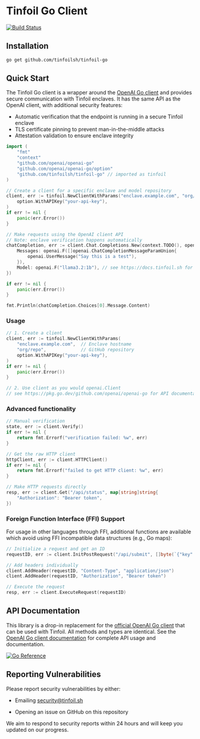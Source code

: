 # Tinfoil Go Client

[![Build Status](https://github.com/tinfoilsh/tinfoil-go/actions/workflows/test.yml/badge.svg)](https://github.com/tinfoilsh/tinfoil-go/actions)

## Installation

```bash
go get github.com/tinfoilsh/tinfoil-go
```

## Quick Start

The Tinfoil Go client is a wrapper around the [OpenAI Go client](https://pkg.go.dev/github.com/openai/openai-go) and provides secure communication with Tinfoil enclaves. It has the same API as the OpenAI client, with additional security features:

- Automatic verification that the endpoint is running in a secure Tinfoil enclave
- TLS certificate pinning to prevent man-in-the-middle attacks
- Attestation validation to ensure enclave integrity

```go
import (
    "fmt"
    "context"
    "github.com/openai/openai-go"
    "github.com/openai/openai-go/option"
    "github.com/tinfoilsh/tinfoil-go" // imported as tinfoil
)

// Create a client for a specific enclave and model repository
client, err := tinfoil.NewClientWithParams("enclave.example.com", "org/model-repo",
    option.WithAPIKey("your-api-key"),
)
if err != nil {
    panic(err.Error())
}

// Make requests using the OpenAI client API
// Note: enclave verification happens automatically
chatCompletion, err := client.Chat.Completions.New(context.TODO(), openai.ChatCompletionNewParams{
    Messages: openai.F([]openai.ChatCompletionMessageParamUnion{
        openai.UserMessage("Say this is a test"),
    }),
    Model: openai.F("llama3.2:1b"), // see https://docs.tinfoil.sh for supported models
})

if err != nil {
    panic(err.Error())
}

fmt.Println(chatCompletion.Choices[0].Message.Content)
```

### Usage

```go
// 1. Create a client
client, err := tinfoil.NewClientWithParams(
    "enclave.example.com",  // Enclave hostname
    "org/repo",             // GitHub repository
    option.WithAPIKey("your-api-key"),
)
if err != nil {
    panic(err.Error())
}

// 2. Use client as you would openai.Client 
// see https://pkg.go.dev/github.com/openai/openai-go for API documentation
```

### Advanced functionality

```go
// Manual verification
state, err := client.Verify()
if err != nil {
    return fmt.Errorf("verification failed: %w", err)
}

// Get the raw HTTP client 
httpClient, err := client.HTTPClient()
if err != nil {
    return fmt.Errorf("failed to get HTTP client: %w", err)
}

// Make HTTP requests directly 
resp, err := client.Get("/api/status", map[string]string{
    "Authorization": "Bearer token",
})
```

### Foreign Function Interface (FFI) Support

For usage in other languages through FFI, additional functions are available 
which avoid using FFI incompatible data structures (e.g., Go maps): 

```go
// Initialize a request and get an ID
requestID, err := client.InitPostRequest("/api/submit", []byte(`{"key":"value"}`))

// Add headers individually
client.AddHeader(requestID, "Content-Type", "application/json")
client.AddHeader(requestID, "Authorization", "Bearer token")

// Execute the request
resp, err := client.ExecuteRequest(requestID)
```

## API Documentation

This library is a drop-in replacement for the [official OpenAI Go client](https://github.com/openai/openai-go) that can be used with Tinfoil. All methods and types are identical. See the [OpenAI Go client documentation](https://pkg.go.dev/github.com/openai/openai-go) for complete API usage and documentation.

[![Go Reference](https://pkg.go.dev/badge/github.com/openai/openai-go.svg)](https://pkg.go.dev/github.com/openai/openai-go)


## Reporting Vulnerabilities

Please report security vulnerabilities by either:

- Emailing [security@tinfoil.sh](mailto:security@tinfoil.sh)

- Opening an issue on GitHub on this repository

We aim to respond to security reports within 24 hours and will keep you updated on our progress.
